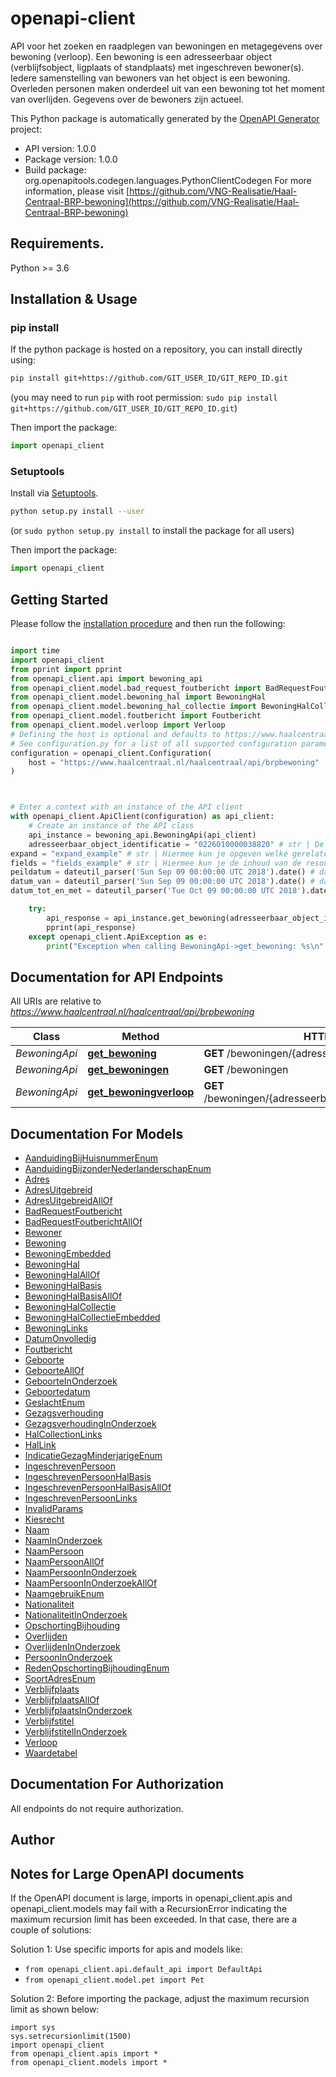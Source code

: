 # openapi-client
API voor het zoeken en raadplegen van bewoningen en metagegevens over bewoning (verloop).
Een bewoning is een adresseerbaar object (verblijfsobject, ligplaats of standplaats) met ingeschreven bewoner(s).
Iedere samenstelling van bewoners van het object is een bewoning. Overleden personen maken onderdeel uit van een
bewoning tot het moment van overlijden. Gegevens over de bewoners zijn actueel.


This Python package is automatically generated by the [OpenAPI Generator](https://openapi-generator.tech) project:

- API version: 1.0.0
- Package version: 1.0.0
- Build package: org.openapitools.codegen.languages.PythonClientCodegen
For more information, please visit [https://github.com/VNG-Realisatie/Haal-Centraal-BRP-bewoning](https://github.com/VNG-Realisatie/Haal-Centraal-BRP-bewoning)

## Requirements.

Python >= 3.6

## Installation & Usage
### pip install

If the python package is hosted on a repository, you can install directly using:

```sh
pip install git+https://github.com/GIT_USER_ID/GIT_REPO_ID.git
```
(you may need to run `pip` with root permission: `sudo pip install git+https://github.com/GIT_USER_ID/GIT_REPO_ID.git`)

Then import the package:
```python
import openapi_client
```

### Setuptools

Install via [Setuptools](http://pypi.python.org/pypi/setuptools).

```sh
python setup.py install --user
```
(or `sudo python setup.py install` to install the package for all users)

Then import the package:
```python
import openapi_client
```

## Getting Started

Please follow the [installation procedure](#installation--usage) and then run the following:

```python

import time
import openapi_client
from pprint import pprint
from openapi_client.api import bewoning_api
from openapi_client.model.bad_request_foutbericht import BadRequestFoutbericht
from openapi_client.model.bewoning_hal import BewoningHal
from openapi_client.model.bewoning_hal_collectie import BewoningHalCollectie
from openapi_client.model.foutbericht import Foutbericht
from openapi_client.model.verloop import Verloop
# Defining the host is optional and defaults to https://www.haalcentraal.nl/haalcentraal/api/brpbewoning
# See configuration.py for a list of all supported configuration parameters.
configuration = openapi_client.Configuration(
    host = "https://www.haalcentraal.nl/haalcentraal/api/brpbewoning"
)



# Enter a context with an instance of the API client
with openapi_client.ApiClient(configuration) as api_client:
    # Create an instance of the API class
    api_instance = bewoning_api.BewoningApi(api_client)
    adresseerbaar_object_identificatie = "0226010000038820" # str | De unieke identificatie van een verblijfsobject, standplaats of ligplaats. 
expand = "expand_example" # str | Hiermee kun je opgeven welke gerelateerde resources meegeleverd moeten worden, en hun inhoud naar behoefte aanpassen. Hele resources of enkele properties geef je in de expand parameter kommagescheiden op. Properties die je wil ontvangen geef je op met de resource-naam gevolgd door de property naam, met daartussen een punt. In de definitie van het antwoord kun je bij _embedded zien welke gerelateerde resources meegeleverd kunnen worden. Zie [functionele specificaties](https://github.com/VNG-Realisatie/Haal-Centraal-common/blob/v1.2.0/features/expand.feature). (optional)
fields = "fields_example" # str | Hiermee kun je de inhoud van de resource naar behoefte aanpassen door een door komma's gescheiden lijst van property namen op te geven. Bij opgave van niet-bestaande properties wordt een 400 Bad Request teruggegeven. Wanneer de fields parameter niet is opgegeven, worden alle properties met een waarde teruggegeven. Zie [functionele specificaties](https://github.com/VNG-Realisatie/Haal-Centraal-common/blob/v1.2.0/features/fields.feature) (optional)
peildatum = dateutil_parser('Sun Sep 09 00:00:00 UTC 2018').date() # date | De datum waarop de resource wordt opgevraagd. (optional)
datum_van = dateutil_parser('Sun Sep 09 00:00:00 UTC 2018').date() # date | De begindatum van de periode waarover de resource wordt opgevraagd. (optional)
datum_tot_en_met = dateutil_parser('Tue Oct 09 00:00:00 UTC 2018').date() # date | De einddatum van de periode waarover de resource wordt opgevraagd. (optional)

    try:
        api_response = api_instance.get_bewoning(adresseerbaar_object_identificatie, expand=expand, fields=fields, peildatum=peildatum, datum_van=datum_van, datum_tot_en_met=datum_tot_en_met)
        pprint(api_response)
    except openapi_client.ApiException as e:
        print("Exception when calling BewoningApi->get_bewoning: %s\n" % e)
```

## Documentation for API Endpoints

All URIs are relative to *https://www.haalcentraal.nl/haalcentraal/api/brpbewoning*

Class | Method | HTTP request | Description
------------ | ------------- | ------------- | -------------
*BewoningApi* | [**get_bewoning**](docs/BewoningApi.md#get_bewoning) | **GET** /bewoningen/{adresseerbaarObjectIdentificatie} | 
*BewoningApi* | [**get_bewoningen**](docs/BewoningApi.md#get_bewoningen) | **GET** /bewoningen | 
*BewoningApi* | [**get_bewoningverloop**](docs/BewoningApi.md#get_bewoningverloop) | **GET** /bewoningen/{adresseerbaarObjectIdentificatie}/verloop | 


## Documentation For Models

 - [AanduidingBijHuisnummerEnum](docs/AanduidingBijHuisnummerEnum.md)
 - [AanduidingBijzonderNederlanderschapEnum](docs/AanduidingBijzonderNederlanderschapEnum.md)
 - [Adres](docs/Adres.md)
 - [AdresUitgebreid](docs/AdresUitgebreid.md)
 - [AdresUitgebreidAllOf](docs/AdresUitgebreidAllOf.md)
 - [BadRequestFoutbericht](docs/BadRequestFoutbericht.md)
 - [BadRequestFoutberichtAllOf](docs/BadRequestFoutberichtAllOf.md)
 - [Bewoner](docs/Bewoner.md)
 - [Bewoning](docs/Bewoning.md)
 - [BewoningEmbedded](docs/BewoningEmbedded.md)
 - [BewoningHal](docs/BewoningHal.md)
 - [BewoningHalAllOf](docs/BewoningHalAllOf.md)
 - [BewoningHalBasis](docs/BewoningHalBasis.md)
 - [BewoningHalBasisAllOf](docs/BewoningHalBasisAllOf.md)
 - [BewoningHalCollectie](docs/BewoningHalCollectie.md)
 - [BewoningHalCollectieEmbedded](docs/BewoningHalCollectieEmbedded.md)
 - [BewoningLinks](docs/BewoningLinks.md)
 - [DatumOnvolledig](docs/DatumOnvolledig.md)
 - [Foutbericht](docs/Foutbericht.md)
 - [Geboorte](docs/Geboorte.md)
 - [GeboorteAllOf](docs/GeboorteAllOf.md)
 - [GeboorteInOnderzoek](docs/GeboorteInOnderzoek.md)
 - [Geboortedatum](docs/Geboortedatum.md)
 - [GeslachtEnum](docs/GeslachtEnum.md)
 - [Gezagsverhouding](docs/Gezagsverhouding.md)
 - [GezagsverhoudingInOnderzoek](docs/GezagsverhoudingInOnderzoek.md)
 - [HalCollectionLinks](docs/HalCollectionLinks.md)
 - [HalLink](docs/HalLink.md)
 - [IndicatieGezagMinderjarigeEnum](docs/IndicatieGezagMinderjarigeEnum.md)
 - [IngeschrevenPersoon](docs/IngeschrevenPersoon.md)
 - [IngeschrevenPersoonHalBasis](docs/IngeschrevenPersoonHalBasis.md)
 - [IngeschrevenPersoonHalBasisAllOf](docs/IngeschrevenPersoonHalBasisAllOf.md)
 - [IngeschrevenPersoonLinks](docs/IngeschrevenPersoonLinks.md)
 - [InvalidParams](docs/InvalidParams.md)
 - [Kiesrecht](docs/Kiesrecht.md)
 - [Naam](docs/Naam.md)
 - [NaamInOnderzoek](docs/NaamInOnderzoek.md)
 - [NaamPersoon](docs/NaamPersoon.md)
 - [NaamPersoonAllOf](docs/NaamPersoonAllOf.md)
 - [NaamPersoonInOnderzoek](docs/NaamPersoonInOnderzoek.md)
 - [NaamPersoonInOnderzoekAllOf](docs/NaamPersoonInOnderzoekAllOf.md)
 - [NaamgebruikEnum](docs/NaamgebruikEnum.md)
 - [Nationaliteit](docs/Nationaliteit.md)
 - [NationaliteitInOnderzoek](docs/NationaliteitInOnderzoek.md)
 - [OpschortingBijhouding](docs/OpschortingBijhouding.md)
 - [Overlijden](docs/Overlijden.md)
 - [OverlijdenInOnderzoek](docs/OverlijdenInOnderzoek.md)
 - [PersoonInOnderzoek](docs/PersoonInOnderzoek.md)
 - [RedenOpschortingBijhoudingEnum](docs/RedenOpschortingBijhoudingEnum.md)
 - [SoortAdresEnum](docs/SoortAdresEnum.md)
 - [Verblijfplaats](docs/Verblijfplaats.md)
 - [VerblijfplaatsAllOf](docs/VerblijfplaatsAllOf.md)
 - [VerblijfplaatsInOnderzoek](docs/VerblijfplaatsInOnderzoek.md)
 - [Verblijfstitel](docs/Verblijfstitel.md)
 - [VerblijfstitelInOnderzoek](docs/VerblijfstitelInOnderzoek.md)
 - [Verloop](docs/Verloop.md)
 - [Waardetabel](docs/Waardetabel.md)


## Documentation For Authorization

 All endpoints do not require authorization.

## Author




## Notes for Large OpenAPI documents
If the OpenAPI document is large, imports in openapi_client.apis and openapi_client.models may fail with a
RecursionError indicating the maximum recursion limit has been exceeded. In that case, there are a couple of solutions:

Solution 1:
Use specific imports for apis and models like:
- `from openapi_client.api.default_api import DefaultApi`
- `from openapi_client.model.pet import Pet`

Solution 2:
Before importing the package, adjust the maximum recursion limit as shown below:
```
import sys
sys.setrecursionlimit(1500)
import openapi_client
from openapi_client.apis import *
from openapi_client.models import *
```

